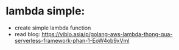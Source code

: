 # lambda simple:
- create simple lambda function
- read blog: https://viblo.asia/p/golang-aws-lambda-thong-qua-serverless-framework-phan-1-EoW4ob9xVml